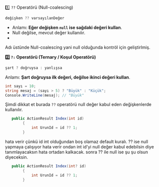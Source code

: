 
1️⃣ `??` Operatörü (Null-coalescing)

```csharp
değişken ?? varsayılanDeğer
```

- Anlamı: **Eğer değişken `null` ise sağdaki değeri kullan**.
- Null değilse, mevcut değer kullanılır.
- 
Adı üstünde Null-coalescing yani null olduğunda kontröl için geliştirlmiş.


 **2️⃣ `?:` Operatörü (Ternary / Koşul Operatörü)**

```csharp
şart ? doğruysa : yanlışsa
```

Anlamı: **Şart doğruysa ilk değeri, değilse ikinci değeri kullan**.

```csharp
int sayı = 10;
string mesaj = (sayı > 5) ? "Büyük" : "Küçük";
Console.WriteLine(mesaj); // "Büyük"
```

Şimdi dikkat et burada `??` operatörü null değer kabul eden değişkenlerde kullanılır.

```csharp
   public ActionResult Index(int id)
        {
            int UrunId = id ?? 1;
        }
```

hata verir çünkü id int olduğundan boş olamaz default kuralı. ?? ise null yapmaya çalışıyor hata verir
ondan int id'yi null değer kabul edebilsin diye tanımlayacaksın hata ortadan kalkacak. sonra ?? ile null ise şu şu olsun diyeceksin.


```csharp
   public ActionResult Index(int? id)
        {
            int UrunId = id ?? 1;
        }
```
